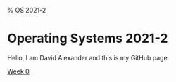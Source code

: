 % OS 2021-2
# Operating Systems 2021-2
Hello, I am David Alexander and this is my GitHub page.

<a href="/os212/w00.md">Week 0</a>